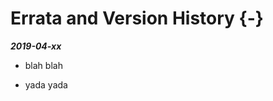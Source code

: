 

<div id="refs"></div>

# Errata and Version History {-}

***2019-04-xx***

 * blah blah 

 * yada yada
 
 
